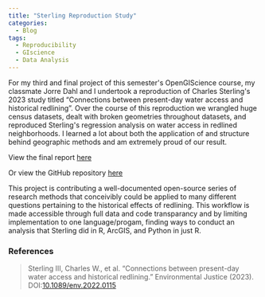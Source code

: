 ```yaml
---
title: "Sterling Reproduction Study"
categories:
  - Blog
tags:
  - Reproducibility
  - GIscience
  - Data Analysis
---
```


For my third and final project of this semester's OpenGIScience course, my classmate Jorre Dahl and I undertook a reproduction of Charles Sterling's 2023 study titled “Connections between present-day water access and historical redlining”. Over the course of this reproduction we wrangled huge census datasets, dealt with broken geometries throughout datasets, and reproduced Sterling's regression analysis on water access in redlined neighborhoods. I learned a lot about both the application of and structure behind geographic methods and am extremely proud of our result. 

View the final report [here](https://jorredahl.github.io/RPr-Sterling-2023/Final%20Report.html)

Or view the GitHub repository [here](https://github.com/jorredahl/RPr-Sterling-2023)

This project is contributing a well-documented open-source series of research methods that conceivibly could be applied to many different questions pertaining to the historical effects of redlining. This workflow is made accessible through full data and code transparancy and by limiting implementation to one language/progam, finding ways to conduct an analysis that Sterling did in R, ArcGIS, and Python in just R. 


### References 

> Sterling III, Charles W., et al. “Connections between present-day water access and historical redlining.” Environmental Justice (2023). DOI:[10.1089/env.2022.0115](https://doi.org/10.1089/env.2022.0115)
